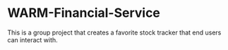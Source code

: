 # WARM-Financial-Service
This is a group project that creates a favorite stock tracker that end users can interact with. 
